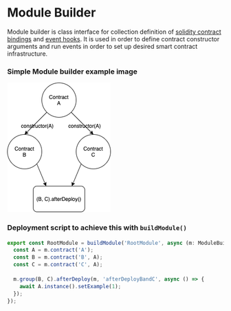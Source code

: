 # Module Builder

Module builder is class interface for collection definition of [solidity contract bindings](./contract_binding.md) and [event hooks](./events.md). It is used in order to define contract constructor arguments and run events in order to set up desired smart contract infrastructure.

### Simple Module builder example image

![ModuleExample](../../images/module_example.png)

### Deployment script to achieve this with `buildModule()`

```typescript
export const RootModule = buildModule('RootModule', async (m: ModuleBuilder) => {
  const A = m.contract('A');
  const B = m.contract('B', A);
  const C = m.contract('C', A);

  m.group(B, C).afterDeploy(m, 'afterDeployBandC', async () => {
    await A.instance().setExample(1);
  });
});
```

